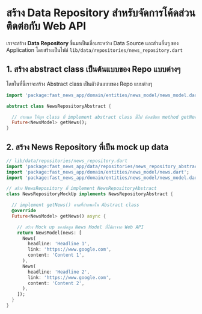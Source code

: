
# สร้าง Data Repository สำหรับจัดการโค้ดส่วนติดต่อกับ Web API


เราจะสร้าง **Data Repository** ขึ้นมาเป็นเชื่อมระหว่าง Data Source และส่วนอื่นๆ ของ Application โดยสร้างเป็นไฟล์ `lib/data/repositories/news_repository.dart`

## 1. สร้าง abstract class เป็นต้นแบบของ Repo แบบต่างๆ 

โดยในที่นี้เราจะสร้าง Abstract class เป็นตัวต้นแบบของ Repo แบบต่างๆ 

```dart
import 'package:fast_news_app/domain/entities/news_model/news_model.dart';

abstract class NewsRepositoryAbstract {

  // กำหนด ให้ทุก class ที่ implement abstract class นี้ไป ต้องเขียน method getNews() ที่ return เป็น Future<NewsModel>
  Future<NewsModel> getNews();
}
```

## 2. สร้าง News Repository ที่เป็น mock up data 

```dart
// lib/data/repositories/news_repository.dart
import 'package:fast_news_app/data/repositories/news_repository_abstract.dart';
import 'package:fast_news_app/domain/entities/news_model/news.dart';
import 'package:fast_news_app/domain/entities/news_model/news_model.dart';

// สร้าง NewsRepository ที่ implement NewsRepositoryAbstract 
class NewsRepositoryMockUp implements NewsRepositoryAbstract {

  // implement getNews() ตามที่กำหนดใน Abstract class
  @override
  Future<NewsModel> getNews() async {

    // สร้าง Mock up ของข้อมูล News Model ที่ได้มาจาก Web API
    return NewsModel(news: [
      News(
        headline: 'Headline 1',
        link: 'https://www.google.com',
        content: 'Content 1',
      ),
      News(
        headline: 'Headline 2',
        link: 'https://www.google.com',
        content: 'Content 2',
      ),
    ]);
  }
}
```